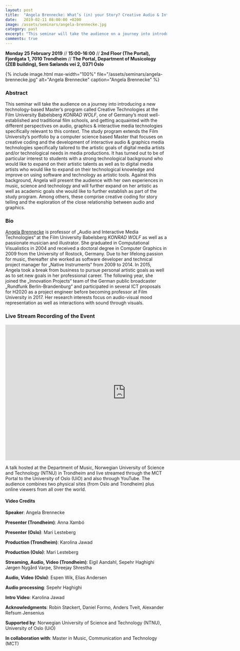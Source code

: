 ```yaml
---
layout: post
title:  "Angela Brennecke: What’s (in) your Story? Creative Audio & Interactive Media Technologies for Film & Storytelling (25.2.19)"
date:   2019-02-11 08:00:00 +0200
image: /assets/seminars/angela-brennecke.jpg
category: past
excerpt: "This seminar will take the audience on a journey into introducing a new technology-based Master’s program called Creative Technologies at the Film University Babelsberg *KONRAD WOLF*, one of Germany’s most well-established and traditional film schools, and getting acquainted with the different perspectives on audio, graphics & interactive media technologies specifically relevant to this context. "
comments: true
---
```



**Monday 25 February 2019** // **15:00-16:00** // **2nd Floor (The Portal), Fjordgata 1, 7010 Trondheim** // **The Portal, Department of Musicology (ZEB building), Sem Sælands vei 2, 0371 Oslo**

{% include image.html
max-width="100%" file="/assets/seminars/angela-brennecke.jpg" alt="Angela Brennecke"
caption="Angela Brennecke" %}

### Abstract

This seminar will take the audience on a journey into introducing a new technology-based Master’s program called Creative Technologies at the Film University Babelsberg *KONRAD WOLF*, one of Germany’s most well-established and traditional film schools, and getting acquainted with the different perspectives on audio, graphics & interactive media technologies specifically relevant to this context. The study program extends the Film University’s portfolio by a computer science based Master that focuses on creative coding and the development of interactive audio & graphics media technologies specifically tailored to the artistic goals of digital media artists and/or technological needs in media productions. It has turned out to be of particular interest to students with a strong technological background who would like to expand on their artistic talents as well as to digital media artists who would like to expand on their technological knowledge and improve on using software and technology as artistic tools. Against this background, Angela will present the audience with her own experiences in music, science and technology and will further expand on her artistic as well as academic goals she would like to further establish as part of the study program. Among others, these comprise creative coding for story telling and the exploration of the close relationship between audio and graphics.

### Bio

[Angela Brennecke](https://www.filmuniversitaet.de/portrait/person/angela-brennecke/) is professor of „Audio and Interactive Media Technologies“ at the Film University Babelsberg *KONRAD WOLF* as well as a passionate musician and illustrator. She graduated in Computational Visualistics in 2004 and received a doctoral degree in Computer Graphics in 2009 from the University of Rostock, Germany. Due to her lifelong passion for music, thereafter she worked as software developer and technical project manager for „Native Instruments“ from 2009 to 2014. In 2015, Angela took a break from business to pursue personal artistic goals as well as to set new goals in her professional career. The following year, she joined the „Innovation Projects“ team of the German public broadcaster „Rundfunk Berlin-Brandenburg“ and participated in several ICT proposals for H2020 as a project engineer before becoming professor at Film University in 2017. Her research interests focus on audio-visual mood representation as well as interactions with sound through visuals.

### Live Stream Recording of the Event

<iframe width="750" height="423" src="https://www.youtube.com/embed/mpFSF2PHcFo" frameborder="0" allow="accelerometer; autoplay; encrypted-media; gyroscope; picture-in-picture" allowfullscreen></iframe>

<br />

A talk hosted at the Department of Music, Norwegian University of Science and Technology (NTNU) in Trondheim and live streamed through the MCT Portal to the University of Oslo (UiO) and also through YouTube. The audience combines two physical sites (from Oslo and Trondheim) plus online viewers from all over the world.

#### Video Credits

**Speaker**: Angela Brennecke

**Presenter (Trondheim)**: Anna Xambó

**Presenter (Oslo)**: Mari Lesteberg

**Production (Trondheim)**: Karolina Jawad

**Production (Oslo)**: Mari Lesteberg

**Streaming, Audio, Video (Trondheim)**: Eigil Aandahl, Sepehr Haghighi
Jørgen Nygård Varpe, Shreejay Shrestha

**Audio, Video (Oslo)**: Espen Wik, Elias Andersen

**Audio processing**: Sepehr Haghighi

**Intro Video**: Karolina Jawad

**Acknowledgments**: Robin Støckert, Daniel Formo, Anders Tveit, Alexander Refsum Jensenius

**Supported by**: Norwegian University of Science and Technology (NTNU), University of Oslo (UiO)

**In collaboration with**: Master in Music, Communication and Technology (MCT)
